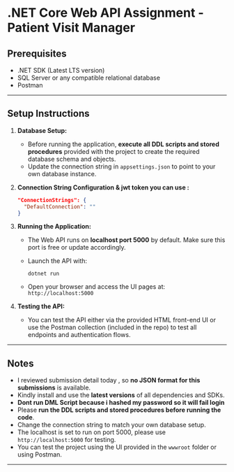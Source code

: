 # .NET Core Web API Assignment - Patient Visit Manager


## Prerequisites

* .NET SDK (Latest LTS version)
* SQL Server or any compatible relational database
* Postman 

---

## Setup Instructions

1. **Database Setup:**

   * Before running the application, **execute all DDL scripts and stored procedures** provided with the project to create the required database schema and objects.
   * Update the connection string in `appsettings.json` to point to your own database instance.

2. **Connection String Configuration & jwt token you can use :**

   ```json
   "ConnectionStrings": {
     "DefaultConnection": ""
   }
   ```

3. **Running the Application:**

   * The Web API runs on **localhost port 5000** by default. Make sure this port is free or update accordingly.
   * Launch the API with:

     ```
     dotnet run
     ```
   * Open your browser and access the UI pages at:
     `http://localhost:5000`

4. **Testing the API:**

   * You can test the API either via the provided HTML front-end UI or use the Postman collection (included in the repo) to test all endpoints and authentication flows.

---

## Notes

* I reviewed submission detail today , so **no JSON format for this submissions** is available.
* Kindly install and use the **latest versions** of all dependencies and SDKs.
* **Dont run DML Script because i hashed my password so it will fail login**
* Please **run the DDL scripts and stored procedures before running the code**.
* Change the connection string to match your own database setup.
* The localhost is set to run on port 5000, please use `http://localhost:5000` for testing.
* You can test the project using the UI provided in the `wwwroot` folder or using Postman.

---
